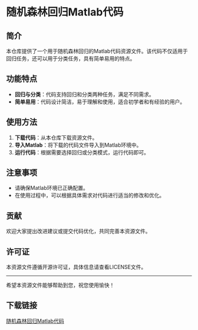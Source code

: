 # 随机森林回归Matlab代码

## 简介

本仓库提供了一个用于随机森林回归的Matlab代码资源文件。该代码不仅适用于回归任务，还可以用于分类任务，具有简单易用的特点。

## 功能特点

- **回归与分类**：代码支持回归和分类两种任务，满足不同需求。
- **简单易用**：代码设计简洁，易于理解和使用，适合初学者和有经验的用户。

## 使用方法

1. **下载代码**：从本仓库下载资源文件。
2. **导入Matlab**：将下载的代码文件导入到Matlab环境中。
3. **运行代码**：根据需要选择回归或分类模式，运行代码即可。

## 注意事项

- 请确保Matlab环境已正确配置。
- 在使用过程中，可以根据具体需求对代码进行适当的修改和优化。

## 贡献

欢迎大家提出改进建议或提交代码优化，共同完善本资源文件。

## 许可证

本资源文件遵循开源许可证，具体信息请查看LICENSE文件。

---

希望本资源文件能够帮助到您，祝您使用愉快！

## 下载链接

[随机森林回归Matlab代码](https://pan.quark.cn/s/5a97e101a581)